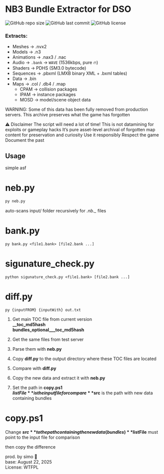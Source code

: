 # NB3 Bundle Extractor for DSO

![GitHub repo size](https://img.shields.io/github/repo-size/simo8902/drakensang-nb3-bundle-extractor)
![GitHub last commit](https://img.shields.io/github/last-commit/simo8902/drakensang-nb3-bundle-extractor)
![GitHub license](https://img.shields.io/github/license/simo8902/drakensang-nb3-bundle-extractor)

### Extracts:

- Meshes -> .nvx2
- Models -> .n3
- Animations -> .nax3 / .nac
- Audio -> `.bank` → `WAVE` (1536kbps, pure 🔥)
- Shaders -> PDHS (SM3.0 bytecode)
- Sequences -> .pbxml (LMXB binary XML + .bxml tables)
- Data -> .bin
- Maps -> .col / .db4 / .map 
    - CPAM -> collision packages
    - IPAM -> instance packages
    - MOSD -> model/scene object data

WARNING: 
Some of this data has been fully removed from production servers.
This archive preserves what the game has forgotten

⚠️ Disclaimer
The script will need a lot of time!
This is not datamining for exploits or gameplay hacks
It’s pure asset-level archival of forgotten map content for preservation and curiosity
Use it responsibly
Respect the game
Document the past

## Usage  
simple asf

# neb.py
```bash
py neb.py
```
auto-scans input/ folder recursively for *.nb._* files

# bank.py
```
py bank.py <file1.bank> [file2.bank ...]
```

# sigunature_check.py
```
python sigunature_check.py <file1.bank> [file2.bank ...]
```

# diff.py
```
py {inputFROM} {inputWith} out.txt
```

1. Get main TOC file from current version  
   **__toc_md5hash**  
   **bundles_optional___toc_md5hash**

2. Get the same files from test server  
3. Parse them with **neb.py**  
4. Copy **diff.py** to the output directory where these TOC files are located  
5. Compare with **diff.py**  
6. Copy the new data and extract it with **neb.py**  
7. Set the path in **copy.ps1**  
   **$listFile** is the input file for compare  
   **$src** is the path with new data containing bundles  

# copy.ps1
Change **$src** to the path containing the new data (bundles)  
**$listFile** must point to the input file for comparison  


then copy the difference

prod. by simo 🖤\
base: August 22, 2025\
License: WTFPL